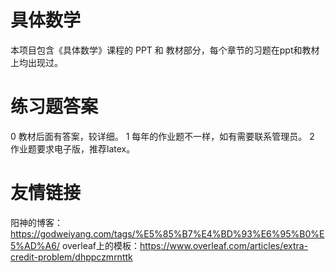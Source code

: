 # 具体数学

本项目包含《具体数学》课程的 PPT 和 教材部分，每个章节的习题在ppt和教材上均出现过。

# 练习题答案
0 教材后面有答案，较详细。
1 每年的作业题不一样，如有需要联系管理员。
2 作业题要求电子版，推荐latex。
# 友情链接
阳神的博客：https://godweiyang.com/tags/%E5%85%B7%E4%BD%93%E6%95%B0%E5%AD%A6/
overleaf上的模板：https://www.overleaf.com/articles/extra-credit-problem/dhppczmrnttk